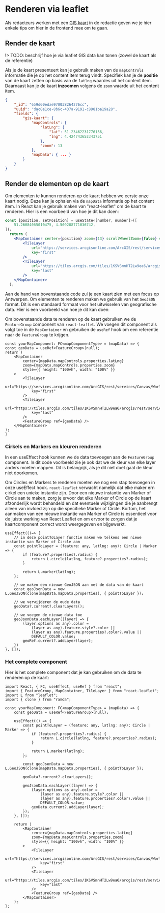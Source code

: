 # Renderen via leaflet

Als redacteurs werken met een [GIS kaart](/redactie/content/inrichten-cc-gis-kaart) in de redactie geven we je hier enkele tips om hier in de frontend mee om te gaan.

## Render de kaart

!> TODO: beschrijf hoe je via leaflet GIS data kan tonen (zowel de kaart als de referentie)

Als je de kaart presenteert kan je gebruik maken van de `mapControls` informatie die je op het content item terug vindt.
Specifiek kan je de **positie** van de kaart zetten op basis van de `latlng` waardes uit het content item.
Daarnaast kan je de kaart **inzoomen** volgens de `zoom` waarde uit het content item.

```json
{
    "_id": "659d60edae970038264276cc",
    "uuid": "dac8e1ce-8b6c-437a-9191-c8981ba19a28",
    "fields": {
        "gis-kaart": {
            "mapControls": {
                "latLng": {
                    "lat": 51.23462231776156,
                    "lng": 4.424743652343751
                },
                "zoom": 13
            },
            "mapData": { ... }
        }
    }
}
```

## Render de elementen op de kaart

Om elementen te kunnen renderen op de kaart hebben we eerste onze kaart nodig. Deze kan je ophalen via de `mapData` informatie op het content item.
In React kan je gebruik maken van "react-leaflet" om de kaart te renderen. Hier is een voorbeeld van hoe je dit kan doen:

```jsx
const [position, setPosition] = useState<[number, number]>([
    51.26084065010475, 4.509208771036742,
]);
  return (
    <MapContainer center={position} zoom={13} scrollWheelZoom={false} style={{ height: "100vh", width: "100%" }}>
        <TileLayer
            url="https://services.arcgisonline.com/ArcGIS/rest/services/Canvas/World_Light_Gray_Base/MapServer/tile/{z}/{y}/{x}"
            key="first"
        />
        <TileLayer
            url="https://tiles.arcgis.com/tiles/1KSVSmnHT2Lw9ea6/arcgis/rest/services/basemap_stadsplan_v6/MapServer/tile/{z}/{y}/{x}"
            key="last"
        />
    </MapContainer>
  );
```

Aan de hand van bovenstaande code zul je een kaart zien met een focus op Antwerpen. Om elementen te renderen maken we gebruik van het `GeoJSON` format. Dit is een standaard formaat voor het uitwisselen van geografische data. Hier is een voorbeeld van hoe je dit kan doen:

Om bovenstaande data te renderen op de kaart gebruiken we de `FeatureGroup` component van `react-leaflet`.
We voegen dit component als volgt toe in de `MapContainer` en gebruiken de `useRef` hook om een referentie naar de `FeatureGroup` te krijgen.

```tsx
const yourMapComponent: FC<mapComponentType> = (mapData) => {
const geoData = useRef<FeatureGroup>(null);
return (
    <MapContainer
        center={mapData.mapControls.properties.latLng}
        zoom={mapData.mapControls.properties.zoom}
        style={{ height: "100vh", width: "100%" }}
    >
        <TileLayer
            url="https://services.arcgisonline.com/ArcGIS/rest/services/Canvas/World_Light_Gray_Base/MapServer/tile/{z}/{y}/{x}"
            key="first"
        />
        <TileLayer
            url="https://tiles.arcgis.com/tiles/1KSVSmnHT2Lw9ea6/arcgis/rest/services/basemap_stadsplan_v6/MapServer/tile/{z}/{y}/{x}"
            key="last"
        />
        <FeatureGroup ref={geoData} />
    </MapContainer>
);
}
```

### Cirkels en Markers en kleuren renderen

In een useEffect hook kunnen we de data toevoegen aan de `FeatureGroup` component. In dit code voorbeeld zie je ook dat we de kleur van elke layer anders moeten mappen.
Dit is belangrijk, als je dit niet doet gaat de kleur niet doorkomen. 

Om Circles en Markers te renderen moeten we nog een stap toevoegen in onze useEffect hook. `react-leaflet` verwacht namelijk dat elke maker ern cirkel een unieke instantie zijn.
Door een nieuwe instantie van Marker of Circle aan te maken, zorg je ervoor dat elke Marker of Circle op de kaart afzonderlijk wordt behandeld en dat eventuele wijzigingen die je aanbrengt alleen van invloed zijn op die specifieke Marker of Circle.
Kortom, het aanmaken van een nieuwe instantie van Marker of Circle is essentieel voor de juiste werking van React Leaflet en om ervoor te zorgen dat je kaartcomponent correct wordt weergegeven en bijgewerkt.

```tsx
useEffect(()=> {
    // in deze pointToLayer functie maken we telkens een niewe instantie van Marker of Circle aan
    const pointToLayer = (feature: any, latlng: any): Circle | Marker => {
        if (feature?.properties?.radius) {
            return L.circle(latlng, feature?.properties?.radius);
        }

        return L.marker(latlng);
    };
    
    // we maken een nieuwe GeoJSON aan met de data van de kaart
    const geoJsonData = new L.GeoJSON(clone(mapData.mapData.properties), { pointToLayer });

    // we verwijderen de oude data
    geoData?.current?.clearLayers();
    
    // we voegen de nieuwe data toe
    geoJsonData.eachLayer((layer) => {
        (layer.options as any).color =
            (layer as any).feature.style?.color ||
            (layer as any).feature.properties?.color?.value ||
            DEFAULT_COLOR.value;
        geoRef.current?.addLayer(layer);
    })
}, []);
```

### Het complete component

Hier is het complete component dat je kan gebruiken om de data te renderen op de kaart:

```tsx
import React, { FC, useEffect, useRef } from "react";
import { FeatureGroup, MapContainer, TileLayer } from "react-leaflet";
import L from "leaflet";
import { clone } from "ramda";

const yourMapComponent: FC<mapComponentType> = (mapData) => {
    const geoData = useRef<FeatureGroup>(null);

    useEffect(() => {
        const pointToLayer = (feature: any, latlng: any): Circle | Marker => {
            if (feature?.properties?.radius) {
                return L.circle(latlng, feature?.properties?.radius);
            }

            return L.marker(latlng);
        };

        const geoJsonData = new L.GeoJSON(clone(mapData.mapData.properties), { pointToLayer });

        geoData?.current?.clearLayers();

        geoJsonData.eachLayer((layer) => {
            (layer.options as any).color =
                (layer as any).feature.style?.color ||
                (layer as any).feature.properties?.color?.value ||
                DEFAULT_COLOR.value;
            geoData.current?.addLayer(layer);
        });
    }, []);

    return (
        <MapContainer
            center={mapData.mapControls.properties.latLng}
            zoom={mapData.mapControls.properties.zoom}
            style={{ height: "100vh", width: "100%" }}
        >
            <TileLayer
                url="https://services.arcgisonline.com/ArcGIS/rest/services/Canvas/World_Light_Gray_Base/MapServer/tile/{z}/{y}/{x}"
                key="first"
            />
            <TileLayer
                url="https://tiles.arcgis.com/tiles/1KSVSmnHT2Lw9ea6/arcgis/rest/services/basemap_stadsplan_v6/MapServer/tile/{z}/{y}/{x}"
                key="last"
            />
            <FeatureGroup ref={geoData} />
        </MapContainer>
    );
};
```
